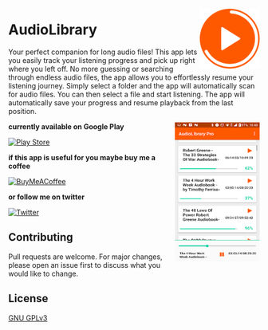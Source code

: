 
<img src="https://github.com/Joshua-M-Schmidt/AudioLibrary/blob/main/assets/icon.png?raw=true" align="right"
     alt="Size Limit logo by Anton Lovchikov" width="120" height="120">

# AudioLibrary 

Your perfect companion for long audio files! This app lets you easily track your listening progress and pick up right where you left off. No more guessing or searching through endless audio files, the app allows you to effortlessly resume your listening journey.
Simply select a folder and the app will automatically scan for audio files. You can then select a file and start listening. The app will automatically save your progress and resume playback from the last position.



<img src="https://github.com/Joshua-M-Schmidt/AudioLibrary/blob/main/assets/screenshot.png?raw=true"
align="right"
  alt="Screenshot of AudioLibrary"
  width="170" height="280">

**currently available on Google Play**

[![Play Store](https://img.shields.io/badge/Google_Play-414141?style=for-the-badge&logo=google-play&logoColor=white)]("https://play.google.com/store/apps/details?id=com.nova.audiolibrary")

**if this app is useful for you maybe buy me a coffee**

[![BuyMeACoffee](https://img.shields.io/badge/Buy%20Me%20a%20Coffee-ffdd00?style=for-the-badge&logo=buy-me-a-coffee&logoColor=black)](https://www.buymeacoffee.com/joshuamschmidt)

**or follow me on twitter**

[![Twitter](https://img.shields.io/badge/Twitter-%231DA1F2.svg?style=for-the-badge&logo=Twitter&logoColor=white)](https://twitter.com/WrngPhilosophr)



## Contributing

Pull requests are welcome. For major changes, please open an issue first
to discuss what you would like to change.

## License

[GNU GPLv3](https://choosealicense.com/licenses/gpl-3.0/)

